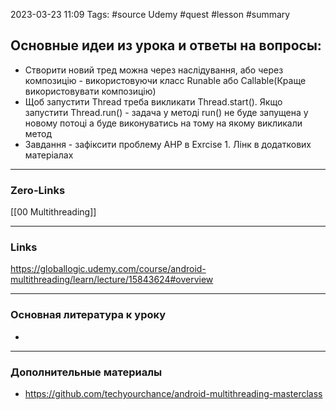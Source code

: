 
2023-03-23 11:09 Tags: #source Udemy #quest #lesson #summary

## Основные идеи из урока и ответы на вопросы:

- Створити новий тред можна через наслідування, або через композицію - використовуючи класс Runable або Callable(Краще використовувати композицію)
- Щоб запустити Thread треба викликати Thread.start(). Якщо запустити Thread.run() - задача у методі run() не буде запущена у новому потоці а буде виконуватись на тому на якому викликали метод
- Завдання - зафіксити проблему АНР в Exrcise 1. Лінк в додаткових матеріалах

---

### Zero-Links
[[00 Multithreading]]

---

### Links
https://globallogic.udemy.com/course/android-multithreading/learn/lecture/15843624#overview

---

### Основная литература к уроку

- 

---

### Дополнительные материалы

- https://github.com/techyourchance/android-multithreading-masterclass